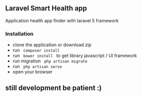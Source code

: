## Laravel Smart Health app

Application health app finder with laravel 5 framework

### Installation


* clone the application or download zip
* run <code> composer install </code>
* run <code> bower install </code> to get library javascript / UI framework
* run migration <code> php artisan migrate </code>
* run <code> php artisan serve </code>
* open your browser


## still development be patient :)
